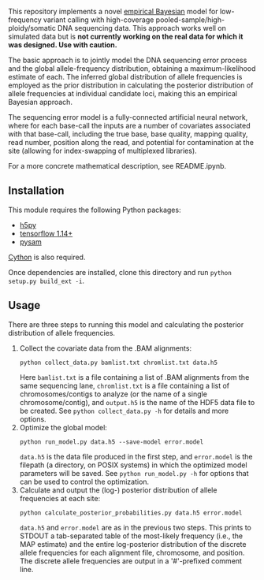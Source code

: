 This repository implements a novel [empirical
Bayesian](https://en.wikipedia.org/wiki/Empirical_Bayes_method) model for
low-frequency variant calling with high-coverage
pooled-sample/high-ploidy/somatic DNA sequencing data. This approach works well
on simulated data but is **not currently working on the real data for which it
was designed. Use with caution.**

The basic approach is to jointly model the DNA sequencing error process and the
global allele-frequency distribution, obtaining a maximum-likelihood estimate
of each. The inferred global distribution of allele frequencies is employed as
the prior distribution in calculating the posterior distribution of allele
frequencies at individual candidate loci, making this an empirical Bayesian
approach.

The sequencing error model is a fully-connected artificial neural network,
where for each base-call the inputs are a number of covariates associated with
that base-call, including the true base, base quality, mapping quality, read
number, position along the read, and potential for contamination at the site
(allowing for index-swapping of multiplexed libraries).

For a more concrete mathematical description, see README.ipynb.

## Installation

This module requires the following Python packages:

 - [h5py](https://www.h5py.org)
 - [tensorflow 1.14+](https://www.tensorflow.org)
 - [pysam](https://github.com/pysam-developers/pysam)

[Cython](https://cython.org) is also required.

Once dependencies are installed, clone this directory and run `python setup.py
build_ext -i`.

## Usage

There are three steps to running this model and calculating the posterior
distribution of allele frequencies.

 1. Collect the covariate data from the .BAM alignments:
       ```
       python collect_data.py bamlist.txt chromlist.txt data.h5
       ```
    Here `bamlist.txt` is a file containing a list of .BAM alignments from the
    same sequencing lane, `chromlist.txt` is a file containing a list of
    chromosomes/contigs to analyze (or the name of a single chromosome/contig),
    and `output.h5` is the name of the HDF5 data file to be created. See
    `python collect_data.py -h` for details and more options.
 2. Optimize the global model:
       ```
       python run_model.py data.h5 --save-model error.model
       ```
    `data.h5` is the data file produced in the first step, and `error.model` is
    the filepath (a directory, on POSIX systems) in which the optimized model
    parameters will be saved. See `python run_model.py -h` for options that can
    be used to control the optimization.
 3. Calculate and output the (log-) posterior distribution of allele
    frequencies at each site:
       ```
       python calculate_posterior_probabilities.py data.h5 error.model
       ```
    `data.h5` and `error.model` are as in the previous two steps. This prints
    to STDOUT a tab-separated table of the most-likely frequency (i.e., the MAP
    estimate) and the entire log-posterior distribution of the discrete allele
    frequencies for each alignment file, chromosome, and position. The discrete
    allele frequencies are output in a '#'-prefixed comment line.
